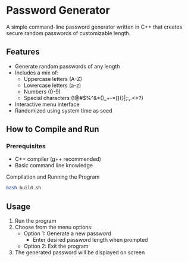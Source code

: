 # Password Generator

A simple command-line password generator written in C++ that creates secure random passwords of customizable length.

## Features

- Generate random passwords of any length
- Includes a mix of:
  - Uppercase letters (A-Z)
  - Lowercase letters (a-z)
  - Numbers (0-9)
  - Special characters (!@#$%^&*()_+-=[]{}|;:,.<>?)
- Interactive menu interface
- Randomized using system time as seed

## How to Compile and Run

### Prerequisites
- C++ compiler (g++ recommended)
- Basic command line knowledge

 Compilation and Running the Program

```bash
bash build.sh
```


## Usage

1. Run the program
2. Choose from the menu options:
   - Option 1: Generate a new password
     - Enter desired password length when prompted
   - Option 2: Exit the program
3. The generated password will be displayed on screen

 